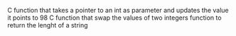 C function that takes a pointer to an int as parameter and updates the value it points to 98
C function that swap the values of two integers
 function to return the lenght of a string
